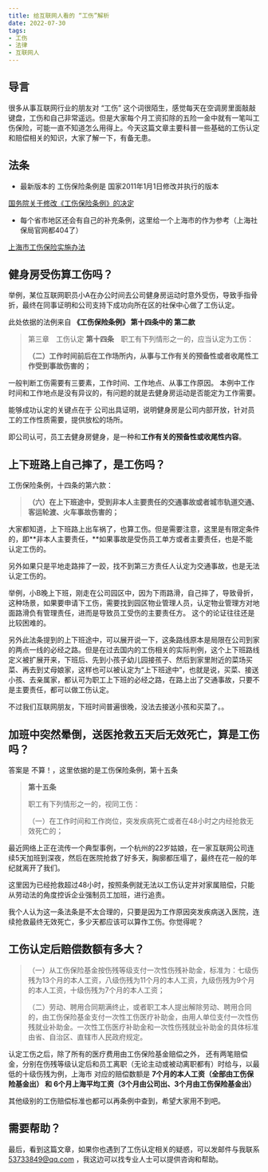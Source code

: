 ```yaml
---
title: 给互联网人看的 “工伤”解析 
date: 2022-07-30
tags:
- 工伤
- 法律
- 互联网人
---
```


## 导言

很多从事互联网行业的朋友对 “工伤” 这个词很陌生，感觉每天在空调房里面敲敲键盘，工伤和自己非常遥远。但是大家每个月工资扣除的五险一金中就有一笔叫工伤保险，可能一直不知道怎么用得上。今天这篇文章主要科普一些基础的工伤认定和赔偿相关的知识，大家了解一下，有备无患。

## 法条

- 最新版本的 工伤保险条例是 国家2011年1月1日修改并执行的版本

[国务院关于修改《工伤保险条例》的决定](http://www.gov.cn/zwgk/2010-12/24/content_1772115.htm)

- 每个省市地区还会有自己的补充条例，这里给一个上海市的作为参考（上海社保局官网都404了）

[上海市工伤保险实施办法](http://www.npcxj.com/index.php/Mobile/Lew/info/type1/difangxingfaguiguizhang/id/14260.html)

## 健身房受伤算工伤吗？

举例，某位互联网职员小A在办公时间去公司健身房运动时意外受伤，导致手指骨折，最终在同事证明和公司支持下成功向所在区的社保中心做了工伤认定。

此处依据的法例来自  **《工伤保险条例》 第十四条中的 第二款**

> 第三章　工伤认定
> **第十四条**　职工有下列情形之一的，应当认定为工伤：
> 
> **（二）工作时间前后在工作场所内，从事与工作有关的预备性或者收尾性工作受到事故伤害的；**

一般判断工伤需要有三要素，工作时间、工作地点、从事工作原因。 本例中工作时间和工作地点是没有异议的，有问题的就是去健身房运动是否能定为工作需要。

能够成功认定的关键点在于  公司出具证明，说明健身房是公司内部开放，针对员工的工作性质需要，提供放松的场所。

即公司认可，员工去健身房健身，是一种和**工作有关的预备性或收尾性内容**。

## 上下班路上自己摔了，是工伤吗？

工伤保险条例，十四条的第六款：

> **（六）在上下班途中，受到非本人主要责任的交通事故或者城市轨道交通、客运轮渡、火车事故伤害的；**
>

大家都知道，上下班路上出车祸了，也算工伤。但是需要注意，这里是有限定条件的，即**非本人主要责任，**如果事故是受伤员工单方或者主要责任，也是不能认定工伤的。

另外如果只是平地走路摔了一跤，找不到第三方责任人认定为交通事故，也是无法认定工伤的。

举例，小B晚上下班，刚走在公司园区中，因为下雨路滑，自己摔了，导致骨折，这种场景，如果要申请下工伤，需要找到园区物业管理人员，认定物业管理方对地面路滑负有管理责任，进而是导致员工受伤的主要责任方。 这个的论证往往还是比较困难的。

另外此法条提到的上下班途中，可以展开说一下，这条路线原本是局限在公司到家的两点一线的必经之路。但是在过去国内的工伤相关的实际判例，这个上下班路线定义被扩展开来，下班后、先到小孩子幼儿园接孩子、然后到家里附近的菜场买菜、再去到丈母娘家，这样也可以被认定为“上下班途中”，也就是说，买菜、接送小孩、去亲属家，都认可为职工上下班的必经之路，在路上出了交通事故，只要不是主要责任，都可以做工伤认定。

不过我们互联网朋友，下班时间普遍很晚，没法去接送小孩和买菜了。。

## 加班中突然晕倒，送医抢救五天后无效死亡，算是工伤吗？

答案是 不算！，这里依据的是工伤保险条例，第十五条

> **第十五条**
>
>
> 职工有下列情形之一的，视同工伤：
>
> （一）在工作时间和工作岗位，突发疾病死亡或者在48小时之内经抢救无效死亡的；
>

最近网络上正在流传一个典型事例，一个杭州的22岁姑娘，在一家互联网公司连续5天加班到深夜，然后在医院抢救了好多天，胸廓都压塌了，最终在花一般的年纪就离开了我们。

这里因为已经抢救超过48小时，按照条例就无法以工伤认定并对家属赔偿，只能从劳动法的角度控诉企业强制员工加班，进行追责。

我个人认为这一条法条是不太合理的，只要是因为工作原因突发疾病送入医院，连续抢救最终无效死亡，多少天都应该可以算作工伤。你觉得呢？

## 工伤认定后赔偿数额有多大？

> （一）从工伤保险基金按伤残等级支付一次性伤残补助金，标准为：七级伤残为13个月的本人工资，八级伤残为11个月的本人工资，九级伤残为9个月的本人工资，十级伤残为7个月的本人工资；
>
>
> （二）劳动、聘用合同期满终止，或者职工本人提出解除劳动、聘用合同的，由工伤保险基金支付一次性工伤医疗补助金，由用人单位支付一次性伤残就业补助金。一次性工伤医疗补助金和一次性伤残就业补助金的具体标准由省、自治区、直辖市人民政府规定。
>

认定工伤之后，除了所有的医疗费用由工伤保险基金赔偿之外， 还有两笔赔偿金，分别在伤残等级认定后和员工离职（无论主动或被动离职都有）时给与，以最低的十级伤残为例，上海市 对应的赔偿数额是  **7个月的本人工资（全部由工伤保险基金出） 和 6个月上海平均工资（3个月由公司出、3个月由工伤保险基金出）**

其他级别的工伤赔偿标准也都可以再条例中查到，希望大家用不到吧。

## 需要帮助？

最后，看到这篇文章，如果你也遇到了工伤认定相关的疑惑，可以发邮件与我联系 53733849@qq.com ，我这边可以找专业人士可以提供咨询和帮助。
